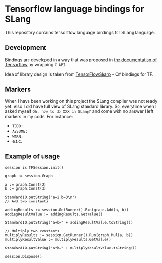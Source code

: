 # Tensorflow language bindings for SLang

This repository contains tensorflow language bindings for SLang language.

## Development

Bindings are developed in a way that was proposed in [the documentation of Tensorflow](https://www.tensorflow.org/extend/language_bindings) by wrapping `C_API`.

Idea of library design is taken from [TensorFlowSharp](https://github.com/migueldeicaza/TensorFlowSharp/tree/89c5be631a2d1d8a632d9114ecea3f04d347f83c) - C# bindings for TF.


## Markers

When I have been working on this project the SLang compiler was not ready yet. Also I did have full view of SLang standard library. So, everytime when I asked myself `Oh, how to do XXX in SLang?` and come with no answer I left markers in my code. For instance:

* `TODO:`
* `ASSUME:`
* `WARN:`
* e.t.c.

## Example of usage

```
session is TFSession.init()

graph := session.Graph

a := graph.Const(2)
b := graph.Const(3)

StandardIO.putString("a=2 b=3\n")
// Add two constants

addingResults := session.GetRunner().Run(graph.Add(a, b))
addingResultValue := addingResults.GetValue()

StandardIO.putString("a+b=" + addingResultValue.toString())

// Multiply two constants
multiplyResults := session.GetRunner().Run(graph.Mul(a, b))
multiplyResultValue := multiplyResults.GetValue()

StandardIO.putString("a*b=" + multiplyResultValue.toString())

session.Dispose()
```